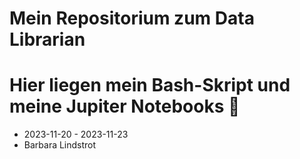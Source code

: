 # Mein Repositorium zum Data Librarian
# Hier liegen mein Bash-Skript und meine Jupiter Notebooks 🥳
- 2023-11-20 - 2023-11-23
- Barbara Lindstrot
